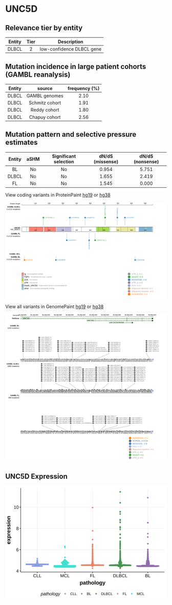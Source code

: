 # UNC5D

## Relevance tier by entity

|Entity|Tier|Description               |
|:------:|:----:|--------------------------|
|DLBCL | 2   |low-confidence DLBCL gene|

## Mutation incidence in large patient cohorts (GAMBL reanalysis)

|Entity|source        |frequency (%)|
|:------:|:--------------:|:-------------:|
|DLBCL |GAMBL genomes |2.10         |
|DLBCL |Schmitz cohort|1.91         |
|DLBCL |Reddy cohort  |1.80         |
|DLBCL |Chapuy cohort |2.56         |

## Mutation pattern and selective pressure estimates

|Entity|aSHM|Significant selection|dN/dS (missense)|dN/dS (nonsense)|
|:------:|:----:|:---------------------:|:----------------:|:----------------:|
|BL    |No  |No                   |0.954           |5.751           |
|DLBCL |No  |No                   |1.655           |2.419           |
|FL    |No  |No                   |1.545           |0.000           |



View coding variants in ProteinPaint [hg19](https://morinlab.github.io/LLMPP/GAMBL/UNC5D_protein.html)  or [hg38](https://morinlab.github.io/LLMPP/GAMBL/UNC5D_protein_hg38.html)

![image](images/proteinpaint/UNC5D_NM_080872.svg)

View all variants in GenomePaint [hg19](https://morinlab.github.io/LLMPP/GAMBL/UNC5D.html)  or [hg38](https://morinlab.github.io/LLMPP/GAMBL/UNC5D_hg38.html)

![image](images/proteinpaint/UNC5D.svg)

## UNC5D Expression
![image](images/gene_expression/UNC5D_by_pathology.svg)

<!-- ORIGIN: NA -->
